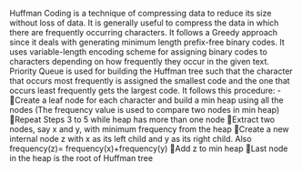 Huffman Coding is a technique of compressing data to reduce its size without loss of data. It is generally useful to compress the data in which there are frequently occurring characters.
It follows a Greedy approach since it deals with generating minimum length prefix-free binary codes.
It uses variable-length encoding scheme for assigning binary codes to characters depending on how frequently they occur in the given text.
Priority Queue is used for building the Huffman tree such that the character that occurs most frequently is assigned the smallest code and the one that occurs least frequently gets the largest code.
It follows this procedure: -
Create a leaf node for each character and build a min heap using all the nodes (The frequency value is used to compare two nodes in min heap)
Repeat Steps 3 to 5 while heap has more than one node
Extract two nodes, say x and y, with minimum frequency from the heap
Create a new internal node z with x as its left child and y as its right child. Also frequency(z)= frequency(x)+frequency(y)
Add z to min heap
Last node in the heap is the root of Huffman tree
